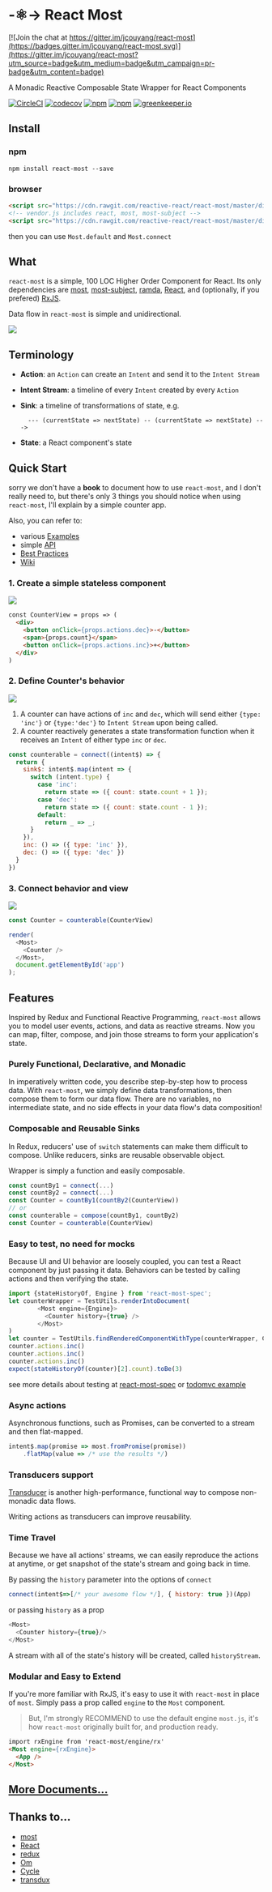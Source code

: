 # -:atom_symbol:-> React Most

[![Join the chat at https://gitter.im/jcouyang/react-most](https://badges.gitter.im/jcouyang/react-most.svg)](https://gitter.im/jcouyang/react-most?utm_source=badge&utm_medium=badge&utm_campaign=pr-badge&utm_content=badge)

A Monadic Reactive Composable State Wrapper for React Components

[![CircleCI](https://circleci.com/gh/reactive-react/react-most.svg?style=svg)](https://circleci.com/gh/reactive-react/react-most)
[![codecov](https://codecov.io/gh/reactive-react/react-most/branch/master/graph/badge.svg)](https://codecov.io/gh/reactive-react/react-most)
[![npm](https://img.shields.io/npm/dm/react-most.svg)](https://www.npmjs.com/package/react-most)
[![npm](https://img.shields.io/npm/v/react-most.svg)](https://www.npmjs.com/package/react-most)
[![greenkeeper.io](https://badges.greenkeeper.io/reactive-react/react-most.svg)](https://greenkeeper.io)

## Install
### npm
```
npm install react-most --save
```
### browser
```html
<script src="https://cdn.rawgit.com/reactive-react/react-most/master/dist/vendor.js"></script>
<!-- vendor.js includes react, most, most-subject -->
<script src="https://cdn.rawgit.com/reactive-react/react-most/master/dist/react-most.js"></script>
```

then you can use `Most.default` and `Most.connect`

## What
`react-most` is a simple, 100 LOC Higher Order Component for React. Its only dependencies are [most](https://github.com/cujojs/most), [most-subject](https://github.com/mostjs-community/subject), [ramda](https://github.com/Ramda/ramda), [React](https://github.com/facebook/react), and (optionally, if you prefered) [RxJS](https://github.com/Reactive-Extensions/RxJS).

Data flow in `react-most` is simple and unidirectional.

![](https://github.com/reactive-react/react-most/wiki/images/react-most-flow.png)

## Terminology
- **Action**: an `Action` can create an `Intent` and send it to the `Intent Stream`
- **Intent Stream**: a timeline of every `Intent` created by every `Action`
- **Sink**: a timeline of transformations of state, e.g.

        --- (currentState => nextState) -- (currentState => nextState) --->
- **State**: a React component's state

## Quick Start
sorry we don't have a **book** to document how to use `react-most`, and I don't really need to, but
there's only 3 things you should notice when using `react-most`, I'll explain by a simple counter app.

Also, you can refer to: 

- various [Examples](https://github.com/reactive-react/react-most/wiki/examples)
- simple [API](https://github.com/reactive-react/react-most/wiki/api)
- [Best Practices](https://github.com/reactive-react/react-most/wiki/frp-best-practice)
- [Wiki](https://github.com/reactive-react/react-most/wiki)


### 1. Create a simple stateless component
![](https://github.com/reactive-react/react-most/wiki/images/view.png)
```html
const CounterView = props => (
  <div>
    <button onClick={props.actions.dec}>-</button>
    <span>{props.count}</span>
    <button onClick={props.actions.inc}>+</button>
  </div>
)
```
### 2. Define Counter's behavior
![](https://github.com/reactive-react/react-most/wiki/images/behavior.png)

1. A counter can have actions of `inc` and `dec`, which will send either `{type: 'inc'}` or `{type:'dec'}` to `Intent Stream` upon being called.
2. A counter reactively generates a state transformation function when it receives an `Intent` of either type `inc` or `dec`.

```js
const counterable = connect((intent$) => {
  return {
    sink$: intent$.map(intent => {
      switch (intent.type) {
        case 'inc':
          return state => ({ count: state.count + 1 });
        case 'dec':
          return state => ({ count: state.count - 1 });
        default:
          return _ => _;
      }
    }),
    inc: () => ({ type: 'inc' }),
    dec: () => ({ type: 'dec' })
  }
})
```

### 3. Connect behavior and view
![](https://github.com/reactive-react/react-most/wiki/images/wrap.png)
```js
const Counter = counterable(CounterView)

render(
  <Most>
    <Counter />
  </Most>,
  document.getElementById('app')
);
```

## Features
Inspired by Redux and Functional Reactive Programming, `react-most` allows you to model user events, actions, and data as reactive streams.  Now you can map, filter, compose, and join those streams to form your application's state.

### Purely Functional, Declarative, and Monadic
In imperatively written code, you describe step-by-step how to process data.  With `react-most`, we simply define data transformations, then compose them to form our data flow. There are no variables, no intermediate state, and no side effects in your data flow's data composition!

### Composable and Reusable Sinks
In Redux, reducers' use of `switch` statements can make them difficult to compose. Unlike reducers, sinks are reusable observable object.

Wrapper is simply a function and easily composable.

```js
const countBy1 = connect(...)
const countBy2 = connect(...)
const Counter = countBy1(countBy2(CounterView))
// or
const counterable = compose(countBy1, countBy2)
const Counter = counterable(CounterView)
```

### Easy to test, no need for mocks
Because UI and UI behavior are loosely coupled, you can test a React component by just passing it data. Behaviors can be tested by calling actions and then verifying the state.

```js
import {stateHistoryOf, Engine } from 'react-most-spec';
let counterWrapper = TestUtils.renderIntoDocument(
        <Most engine={Engine}>
          <Counter history={true} />
        </Most>
)
let counter = TestUtils.findRenderedComponentWithType(counterWrapper, Counter)
counter.actions.inc()
counter.actions.inc()
counter.actions.inc()
expect(stateHistoryOf(counter)[2].count).toBe(3)
```

see more details about testing at [react-most-spec](https://github.com/reactive-react/react-most-spec) or [todomvc example](https://github.com/reactive-react/react-most/blob/master/examples/todomvc/src/components/__tests__/MainSection-spec.jsx)

### Async actions
Asynchronous functions, such as Promises, can be converted to a stream and then flat-mapped.

```js
intent$.map(promise => most.fromPromise(promise))
	.flatMap(value => /* use the results */)
```

### Transducers support
[Transducer](https://github.com/cognitect-labs/transducers-js) is another high-performance, functional way to compose non-monadic data flows.

Writing actions as transducers can improve reusability.

### Time Travel
Because we have all actions' streams, we can easily reproduce the actions at anytime, or get snapshot of the state's stream and going back in time.

By passing the `history` parameter into the options of `connect`
```js
connect(intent$=>[/* your awesome flow */], { history: true })(App)
```

or passing `history` as a prop
```js
<Most>
  <Counter history={true}/>
</Most>
```

A stream with all of the state's history will be created, called `historyStream`.

### Modular and Easy to Extend
If you're more familiar with RxJS, it's easy to use it with `react-most` in place of `most`.  Simply pass a prop called `engine` to the `Most` component.

> But, I'm strongly RECOMMEND to use the default engine `most.js`, it's how `react-most` originally built for, and production ready.

```html
import rxEngine from 'react-most/engine/rx'
<Most engine={rxEngine}>
  <App />
</Most>
```

## [More Documents...](https://github.com/jcouyang/react-most/wiki)


## Thanks to...
- [most](https://github.com/cujojs/most)
- [React](http://facebook.github.io/react/)
- [redux](https://github.com/rackt/redux)
- [Om](https://github.com/omcljs/om)
- [Cycle](http://cycle.js.org/)
- [transdux](https://github.com/jcouyang/transdux)
